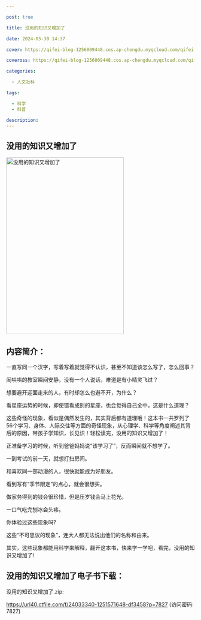 ```yaml
---

post: true

title: 没用的知识又增加了

date: 2024-05-30 14:37

cover: https://qifei-blog-1256009448.cos.ap-chengdu.myqcloud.com/qifei-blog/s34415452.jpg

coveross: https://qifei-blog-1256009448.cos.ap-chengdu.myqcloud.com/qifei-blog/s34415452.jpg

categories:

  - 人文社科

tags:

  - 科学
  - 科普

description:
---
```


## 没用的知识又增加了

<img alt="没用的知识又增加了" class="aligncenter loading" data-was-processed="true" decoding="async" fetchpriority="high" height="471" src="https://qifei-blog-1256009448.cos.ap-chengdu.myqcloud.com/qifei-blog/s34415452.jpg" style="cursor: zoom-in;" width="314"/>

## 内容简介：

一直写同一个汉字，写着写着就觉得不认识，甚至不知道该怎么写了，怎么回事？

闹哄哄的教室瞬间安静，没有一个人说话，难道是有小精灵飞过？

想要避开迎面走来的人，有时却怎么也避不开，为什么？

看星座运势的时候，即使错看成别的星座，也会觉得自己全中，这是什么道理？

这些奇怪的现象，看似是偶然发生的，其实背后都有道理哦！这本书一共罗列了56个学习、身体、人际交往等方面的奇怪现象，从心理学、科学等角度阐述其背后的原因，带孩子学知识，长见识！轻松读完，没用的知识又增加了！

正准备学习的时候，听到爸爸妈妈说“该学习了”，反而瞬间就不想学了。

一到考试的前一天，就想打扫房间。

和喜欢同一部动漫的人，很快就能成为好朋友。

看到写有“季节限定”的点心，就会很想买。

做家务得到的钱会很珍惜，但是压岁钱会马上花光。

一口气吃完刨冰会头疼。

你体验过这些现象吗?

这些“不可思议的现象”，连大人都无法说出他们的名称和由来。

其实，这些现象都能用科学来解释，翻开这本书，快来学一学吧，看完，没用的知识又增加了!

## 没用的知识又增加了电子书下载：

没用的知识又增加了.zip: 

https://url40.ctfile.com/f/24033340-1251571648-df3458?p=7827 (访问密码: 7827)
